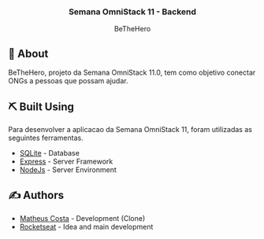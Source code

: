 <h3 align="center"> Semana OmniStack 11 - Backend </h3>


<p align="center"> BeTheHero
    <br> 
</p>


## 🧐 About <a name = "about"></a>

BeTheHero, projeto da Semana OmniStack 11.0, tem como objetivo conectar ONGs a pessoas que possam ajudar.


## ⛏️ Built Using <a name = "built_using"></a>

Para desenvolver a aplicacao da Semana OmniStack 11, foram utilizadas as seguintes ferramentas.

- [SQLite](https://www.sqlite.org/index.html) - Database
- [Express](https://expressjs.com/) - Server Framework
- [NodeJs](https://nodejs.org/en/) - Server Environment

## ✍️ Authors <a name = "authors"></a>

- [Matheus Costa](https://github.com/MatheusCoxxxta) - Development (Clone)
- [Rocketseat](https://github.com/Rocketseat) - Idea and main development